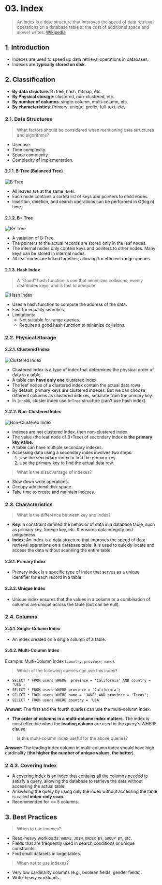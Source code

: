 # 03. Index

> An index is a data structure that improves the speed of data retrieval operations on a database table at the cost of additional space and slower writes.
> [Wikipedia](https://en.wikipedia.org/wiki/Index_(database))

## 1. Introduction

- Indexes are used to speed up data retrieval operations in databases.
- Indexes are **typically stored on disk**.

## 2. Classification

- **By data structure**: B+tree, hash, bitmap, etc.
- **By Physical storage**: clustered, non-clustered, etc.
- **By number of columns**: single-column, multi-column, etc.
- **By characteristics**: Primary, unique, prefix, full-text, etc.

### 2.1. Data Structures

> What factors should be considered when mentioning data structures and algorithms?

- Usecase.
- Time complexity.
- Space complexity.
- Complexity of implementation.

#### 2.1.1. B-Tree (Balanced Tree)

![B-Tree](images/btree.png)

- All leaves are at the same level.
- Each node contains a sorted list of keys and pointers to child nodes.
- Insertion, deletion, and search operations can be performed in O(log n) time.

#### 2.1.2. B+ Tree

![B+ Tree](images/bplus-tree.png)

- A variation of B-Tree.
- The pointers to the actual records are stored only in the leaf nodes.
- The internal nodes only contain keys and pointers to other nodes. Many keys can be stored in internal nodes.
- All leaf nodes are linked together, allowing for efficient range queries.

#### 2.1.3. Hash Index

> A "Good" hash function is one that minimizes collisions, evenly distributes keys, and is fast to compute.

![Hash Index](images/hash-index.png)

- Uses a hash function to compute the address of the data.
- Fast for equality searches.
- Limitations:
    - Not suitable for range queries.
    - Requires a good hash function to minimize collisions.

### 2.2. Physical Storage

#### 2.2.1. Clustered Index

![Clustered Index](images/index-clustered.png)

- Clustered index is a type of index that determines the physical order of data in a table.
- A table can **have only one** clustered index.
- The leaf nodes of a clustered index contain the actual data rows.
- By default, primary keys are clustered indexes. But we can choose different columns as clustered indexes, separate from the primary key.
- In `InnoDB`, cluster index use `B+Tree` structure (can't use hash index).

#### 2.2.2. Non-Clustered Index

![Non-Clustered Index](images/non-clusterd.png)

- Indexes are not clustered index, then non-clustered index.
- The value (the leaf node of B+Tree) of secondary index is **the primary key value**.
- A table can have multiple secondary indexes.
- Accessing data using a secondary index involves two steps:
    1. Use the secondary index to find the primary key.
    2. Use the primary key to find the actual data row.

> What is the disadvantage of indexes?

- Slow down write operations.
- Occupy additional disk space.
- Take time to create and maintain indexes.

### 2.3. Characteristics

> What is the difference between key and index?

- **Key**: a constraint defined the behavior of data in a database table, such as primary key, foreign key, etc. It ensures data integrity and uniqueness.
- **Index**: An index is a data structure that improves the speed of data retrieval operations on a database table. It is used to quickly locate and access the data without scanning the entire table.

#### 2.3.1. Primary Index

- Primary index is a specific type of index that serves as a unique identifier for each record in a table.

#### 2.3.2. Unique Index

- Unique index ensures that the values in a column or a combination of columns are unique across the table (but can be null).

### 2.4. Columns

#### 2.4.1. Single-Column Index

- An index created on a single column of a table.

#### 2.4.2. Multi-Column Index

Example: Multi-Column Index (`country`, `province`, `name`).

> Which of the following queries can use this index?

- `SELECT * FROM users WHERE  province = 'California' AND country = 'USA';`
- `SELECT * FROM users WHERE province = 'California';`
- `SELECT * FROM users WHERE name = 'JANE' AND province = 'Texas';`
- `SELECT * FROM users WHERE country = 'USA'`

**Answer**: The first and the fourth queries can use the multi-column index.

- **The order of columns in a multi-column index matters**. The index is most effective when the **leading column** are used in the query's WHERE clause.

> Is this multi-column index useful for the above queries?

**Answer**: The leading index column in multi-column index should have high cardinality (**the higher the number of unique values, the better**).

### 2.4.3. Covering Index

- A covering index is an index that contains all the columns needed to satisfy a query, allowing the database to retrieve the data without accessing the actual table.
- Answering the query by using only the index without accessing the table is called **index-only scan**.
- Recommended for <= 5 columns.

## 3. Best Practices

> When to use indexes?

- Read-heavy workloads: `WHERE`, `JOIN`, `ORDER BY`, `GROUP BY`, etc.
- Fields that are frequently used in search conditions or unique constraints.
- Find small datasets in large tables.

> When not to use indexes?

- Very low cardinality columns (e.g., boolean fields, gender fields).
- Write-heavy workloads.